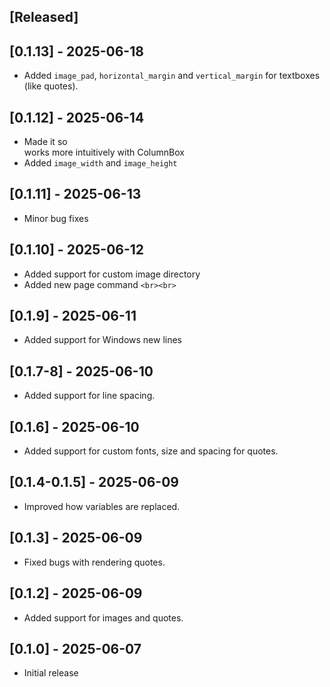 ## [Released]

## [0.1.13] - 2025-06-18

- Added ``image_pad``, ``horizontal_margin`` and ``vertical_margin`` for textboxes (like quotes).

## [0.1.12] - 2025-06-14

- Made it so <br> works more intuitively with ColumnBox
- Added ``image_width`` and ``image_height``

## [0.1.11] - 2025-06-13

- Minor bug fixes

## [0.1.10] - 2025-06-12

- Added support for custom image directory
- Added new page command ``<br><br>``

## [0.1.9] - 2025-06-11

- Added support for Windows new lines

## [0.1.7-8] - 2025-06-10

- Added support for line spacing.

## [0.1.6] - 2025-06-10

- Added support for custom fonts, size and spacing for quotes.

## [0.1.4-0.1.5] - 2025-06-09

- Improved how variables are replaced.

## [0.1.3] - 2025-06-09

- Fixed bugs with rendering quotes.

## [0.1.2] - 2025-06-09

- Added support for images and quotes.

## [0.1.0] - 2025-06-07

- Initial release

